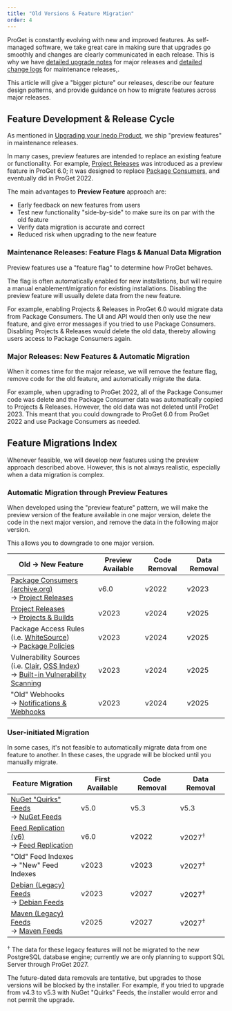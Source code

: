 ```yaml
---
title: "Old Versions & Feature Migration"
order: 4
---
```


ProGet is constantly evolving with new and improved features. As self-managed software, we take great care in making sure that upgrades go smoothly and changes are clearly communicated in each release. This is why we have [detailed upgrade notes](/docs/proget-upgrade-guide) for major releases and [detailed change logs](https://my.inedo.com/downloads/issues) for maintenance releases,.

This article will give a "bigger picture" our releases, describe our feature design patterns, and provide guidance on how to migrate features across major releases.

## Feature Development & Release Cycle
As mentioned in [Upgrading your Inedo Product](/docs/installation/upgrading), we  ship "preview features" in maintenance releases. 

In many cases, preview features are intended to replace an existing feature or functionality. For example, [Project&nbsp;Releases](/docs/proget/sca/builds) was introduced as a preview feature in ProGet 6.0; it was designed to replace [Package Consumers](/docs/proget/installation/proget-old-versions-migration), and eventually did in ProGet 2022.

The main advantages to **Preview Feature** approach are:
* Early feedback on new features from users
* Test new functionality  "side-by-side" to make sure its on par with the old feature
* Verify data migration is accurate and correct
* Reduced risk when upgrading to the new feature

### Maintenance Releases: Feature Flags & Manual Data Migration
Preview features use a "feature flag" to determine how ProGet behaves.

The flag is often automatically enabled for new installations, but will require a manual enablement/migration for existing installations. Disabling the preview feature will usually delete data from the new feature.

For example, enabling Projects & Releases in ProGet 6.0 would migrate data from Package Consumers. The UI and API would then only use the new feature, and give error messages if you tried to use Package Consumers. Disabling Projects & Releases would delete the old data, thereby allowing users access to Package Consumers again.

### Major Releases: New Features & Automatic Migration

When it comes time for the major release, we will remove the feature flag, remove code for the old feature, and automatically migrate the data.

For example, when upgrading to ProGet 2022, all of the Package Consumer code was delete and the Package Consumer data was automatically copied to Projects & Releases. However, the old data was not deleted until ProGet 2023. This meant that you could downgrade to ProGet 6.0 from ProGet 2022 and use Package Consumers as needed.

## Feature Migrations Index

Whenever feasible, we will develop new features using the preview approach described above. However, this is not always realistic, especially when a data migration is complex. 

### Automatic Migration through Preview Features

When developed using the "preview feature" pattern, we will make the preview version of the feature available in one major version, delete the code in the next major version, and remove the data in the following major version.

This allows you to downgrade to one major version.

| Old → New Feature | Preview Available | Code Removal |Data Removal | 
| --- | --- | --- | --- |
| [Package Consumers (archive.org)](https://web.archive.org/web/20230723042121/https://docs.inedo.com/docs/proget-sca-package-consumers) <br/>→ [Project&nbsp;Releases](/docs/proget/sca/builds) | v6.0 |  v2022 | v2023  |
| [Project Releases](/docs/proget/sca/builds)<br/>→ [Projects & Builds](/docs/proget/sca/builds) | v2023 | v2024 | v2025 |
|  Package Access Rules (i.e. [WhiteSource](/docs/proget/installation/proget-old-versions-migration/proget-compliance-whitesource)) <br/>→ [Package Policies](/docs/buildmaster/administration/retention-policies) | v2023 | v2024 | v2025 | 
| Vulnerability Sources (i.e. [Clair](/docs/proget/installation/proget-old-versions-migration/proget-compliance-clair),  [OSS Index](/docs/proget/installation/proget-old-versions-migration/proget-compliance-ossindex))  <br/>→ [Built-in Vulnerability Scanning](/docs/proget/sca/vulnerabilities) | v2023 | v2024 | v2025 |
| "Old" Webhooks <br/> →  [Notifications & Webhooks](/docs/proget/administration/proget-notifications-webhooks) | v2023 | v2024 | v2025


### User-initiated Migration

In some cases, it's not feasible to automatically migrate data from one feature to another. In these cases, the upgrade will be blocked until you manually migrate.

| Feature Migration | First Available | Code Removal | Data Removal |
| --- | --- | --- | --- |
| [NuGet "Quirks" Feeds](/docs/proget/installation/proget-old-versions-migration/nuget-quirks)  <br/>→ [NuGet Feeds](/docs/proget/feeds/nuget#legacy-quirks-nuget-feeds) | v5.0 | v5.3 | v5.3 | 
| [Feed Replication (v6)](https://web.archive.org/web/20231210002734/https:/docs.inedo.com/v1/docs/proget-feed-replication-v6) <br/>→ [Feed Replication](/docs/proget/replication-feed-mirroring/proget-advanced-feed-replication) | v6.0 | v2022 | v2027<sup>𐠒</sup>
| "Old" Feed Indexes<br/>→ "New" Feed Indexes | v2023 |  v2023 | v2027<sup>𐠒</sup>
| [Debian (Legacy) Feeds](/docs/proget/feeds/debian)  <br/>→ [Debian Feeds](/docs/proget/feeds/debian) | v2023 | v2027 | v2027<sup>𐠒</sup>
| [Maven (Legacy) Feeds](/docs/proget/feeds/maven)  <br/>→ [Maven Feeds](/docs/proget/feeds/maven) | v2025 | v2027 | v2027<sup>𐠒</sup>

<sup>𐠒</sup> The data for these legacy features will not be migrated to the new PostgreSQL database engine; currently we are only planning to support SQL Server through ProGet 2027.

The future-dated data removals are tentative, but upgrades to those versions will be blocked by the installer. For example, if you tried to upgrade from v4.3 to v5.3 with NuGet "Quirks" Feeds, the installer would error and not permit the upgrade.
